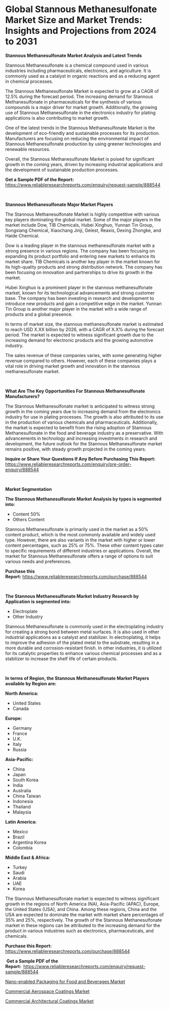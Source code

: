 <p><h1>Global Stannous Methanesulfonate Market Size and Market Trends: Insights and Projections from 2024 to 2031</h1></p><p><strong>Stannous Methanesulfonate Market Analysis and Latest Trends</strong></p>
<p><p>Stannous Methanesulfonate is a chemical compound used in various industries including pharmaceuticals, electronics, and agriculture. It is commonly used as a catalyst in organic reactions and as a reducing agent in chemical processes.</p><p>The Stannous Methanesulfonate Market is expected to grow at a CAGR of 12.5% during the forecast period. The increasing demand for Stannous Methanesulfonate in pharmaceuticals for the synthesis of various compounds is a major driver for market growth. Additionally, the growing use of Stannous Methanesulfonate in the electronics industry for plating applications is also contributing to market growth.</p><p>One of the latest trends in the Stannous Methanesulfonate Market is the development of eco-friendly and sustainable processes for its production. Manufacturers are focusing on reducing the environmental impact of Stannous Methanesulfonate production by using greener technologies and renewable resources.</p><p>Overall, the Stannous Methanesulfonate Market is poised for significant growth in the coming years, driven by increasing industrial applications and the development of sustainable production processes.</p></p>
<p><strong>Get a Sample PDF of the Report:&nbsp;</strong> <a href="https://www.reliableresearchreports.com/enquiry/request-sample/888544">https://www.reliableresearchreports.com/enquiry/request-sample/888544</a></p>
<p>&nbsp;</p>
<p><strong>Stannous Methanesulfonate Major Market Players</strong></p>
<p><p>The Stannous Methanesulfonate Market is highly competitive with various key players dominating the global market. Some of the major players in the market include Dow, TIB Chemicals, Hubei Xinghuo, Yunnan Tin Group, Songxiang Chemical, Xiaochang Jinji, Gelest, Reaxis, Dexing Zhongke, and Haide Chemical.</p><p>Dow is a leading player in the stannous methanesulfonate market with a strong presence in various regions. The company has been focusing on expanding its product portfolio and entering new markets to enhance its market share. TIB Chemicals is another key player in the market known for its high-quality products and strong distribution network. The company has been focusing on innovation and partnerships to drive its growth in the market.</p><p>Hubei Xinghuo is a prominent player in the stannous methanesulfonate market, known for its technological advancements and strong customer base. The company has been investing in research and development to introduce new products and gain a competitive edge in the market. Yunnan Tin Group is another major player in the market with a wide range of products and a global presence.</p><p>In terms of market size, the stannous methanesulfonate market is estimated to reach USD X.XX billion by 2026, with a CAGR of X.X% during the forecast period. The market is expected to witness significant growth due to the increasing demand for electronic products and the growing automotive industry.</p><p>The sales revenue of these companies varies, with some generating higher revenue compared to others. However, each of these companies plays a vital role in driving market growth and innovation in the stannous methanesulfonate market.</p></p>
<p>&nbsp;</p>
<p><strong>What Are The Key Opportunities For Stannous Methanesulfonate Manufacturers?</strong></p>
<p><p>The Stannous Methanesulfonate market is anticipated to witness strong growth in the coming years due to increasing demand from the electronics industry for use in plating processes. The growth is also attributed to its use in the production of various chemicals and pharmaceuticals. Additionally, the market is expected to benefit from the rising adoption of Stannous Methanesulfonate in the food and beverage industry as a preservative. With advancements in technology and increasing investments in research and development, the future outlook for the Stannous Methanesulfonate market remains positive, with steady growth projected in the coming years.</p></p>
<p><strong>Inquire or Share Your Questions If Any Before Purchasing This Report:</strong> <a href="https://www.reliableresearchreports.com/enquiry/pre-order-enquiry/888544">https://www.reliableresearchreports.com/enquiry/pre-order-enquiry/888544</a></p>
<p>&nbsp;</p>
<p><strong>Market Segmentation</strong></p>
<p><strong>The Stannous Methanesulfonate Market Analysis by types is segmented into:</strong></p>
<p><ul><li>Content 50%</li><li>Others Content</li></ul></p>
<p><p>Stannous Methanesulfonate is primarily used in the market as a 50% content product, which is the most commonly available and widely used type. However, there are also variants in the market with higher or lower content percentages, such as 25% or 75%. These other content types cater to specific requirements of different industries or applications. Overall, the market for Stannous Methanesulfonate offers a range of options to suit various needs and preferences.</p></p>
<p><strong>Purchase this Report:&nbsp;</strong><a href="https://www.reliableresearchreports.com/purchase/888544">https://www.reliableresearchreports.com/purchase/888544</a></p>
<p>&nbsp;</p>
<p><strong>The Stannous Methanesulfonate Market Industry Research by Application is segmented into:</strong></p>
<p><ul><li>Electroplate</li><li>Other Industry</li></ul></p>
<p><p>Stannous Methanesulfonate is commonly used in the electroplating industry for creating a strong bond between metal surfaces. It is also used in other industrial applications as a catalyst and stabilizer. In electroplating, it helps to improve the adhesion of the plated metal to the substrate, resulting in a more durable and corrosion-resistant finish. In other industries, it is utilized for its catalytic properties to enhance various chemical processes and as a stabilizer to increase the shelf life of certain products.</p></p>
<p>&nbsp;</p>
<p><strong>In terms of Region, the Stannous Methanesulfonate Market Players available by Region are:</strong></p>
<p>
    <p> <strong> North America: </strong>
        <ul>
            <li>United States</li>
            <li>Canada</li>
        </ul>
        </p> 
    <p> <strong> Europe: </strong>
        <ul>
            <li>Germany</li>
            <li>France</li>
            <li>U.K.</li>
            <li>Italy</li>
            <li>Russia</li>
        </ul>
        </p> 
    <p> <strong> Asia-Pacific: </strong>
        <ul>
            <li>China</li>
            <li>Japan</li>
            <li>South Korea</li>
            <li>India</li>
            <li>Australia</li>
            <li>China Taiwan</li>
            <li>Indonesia</li>
            <li>Thailand</li>
            <li>Malaysia</li>
        </ul>
        </p> 
    <p> <strong> Latin America: </strong>
        <ul>
            <li>Mexico</li>
            <li>Brazil</li>
            <li>Argentina Korea</li>
            <li>Colombia</li>
        </ul>
        </p> 
    <p> <strong> Middle East & Africa: </strong>
        <ul>
            <li>Turkey</li>
            <li>Saudi</li>
            <li>Arabia</li>
            <li>UAE</li>
            <li>Korea</li>
        </ul>
    </p>
    </p>
<p><p>The Stannous Methanesulfonate market is expected to witness significant growth in the regions of North America (NA), Asia-Pacific (APAC), Europe, the United States (USA), and China. Among these regions, China and the USA are expected to dominate the market with market share percentages of 35% and 25%, respectively. The growth of the Stannous Methanesulfonate market in these regions can be attributed to the increasing demand for the product in various industries such as electronics, pharmaceuticals, and chemicals.</p></p>
<p><strong>Purchase this Report: </strong><a href="https://www.reliableresearchreports.com/purchase/888544">https://www.reliableresearchreports.com/purchase/888544</a></p>
<p>&nbsp;<strong>Get a Sample PDF of the Report:&nbsp;&nbsp;</strong><a href="https://www.reliableresearchreports.com/enquiry/request-sample/888544">https://www.reliableresearchreports.com/enquiry/request-sample/888544</a></p>
<p><strong></strong></p>
<p><p><a href="https://view.publitas.com/reportprime-1/nano-enabled-packaging-for-food-and-beverages-market-research-report-provides-thorough-industry-overview-which-offers-an-in-depth-analysis-of-product-trends-and-new-market-divisions/">Nano-enabled Packaging for Food and Beverages Market</a></p><p><a href="https://view.publitas.com/reportprime-1/commercial-aerospace-coatings-market-provides-a-comprehensive-analysis-including-a-macro-overview-of-the-market-as-well-as-micro-details-such-as-market-size-and-competitive-landscape/">Commercial Aerospace Coatings Market</a></p><p><a href="https://view.publitas.com/reportprime-1/commercial-architectural-coatings-market-size-and-growth-market-segmentation-regional-and-country-breakdowns-and-market-trends-for-period-from-2023-2030/">Commercial Architectural Coatings Market</a></p></p>